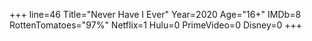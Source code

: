 +++
line=46
Title="Never Have I Ever"
Year=2020
Age="16+"
IMDb=8
RottenTomatoes="97%"
Netflix=1
Hulu=0
PrimeVideo=0
Disney=0
+++

